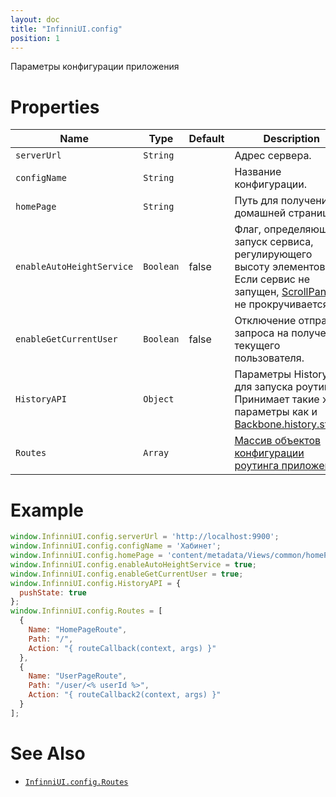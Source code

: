 ```yaml
---
layout: doc
title: "InfinniUI.config"
position: 1
---
```


Параметры конфигурации приложения

# Properties

|Name|Type|Default|Description|
|----|----|-------|-----------|
|`serverUrl`|`String`||Адрес сервера.|
|`configName`|`String`||Название конфигурации.|
|`homePage`|`String`||Путь для получения домашней страницы.|
|`enableAutoHeightService`|`Boolean`|false|Флаг, определяющий запуск сервиса, регулирующего высоту элементов. Если сервис не запущен, [ScrollPanel](/docs/API/Elements/ScrollPanel/) не прокручивается.|
|`enableGetCurrentUser`|`Boolean`|false|Отключение отправки запроса на получение текущего пользователя.|
|`HistoryAPI`|`Object`||Параметры History API для запуска роутинга. Принимает такие же параметры как и [Backbone.history.start()](http://backbonejs.org/#History-start)|
|`Routes`|`Array`||[Массив объектов конфигурации роутинга приложения.](../InfinniUI.config.Routes)|

# Example

```js
window.InfinniUI.config.serverUrl = 'http://localhost:9900';
window.InfinniUI.config.configName = 'Хабинет';
window.InfinniUI.config.homePage = 'content/metadata/Views/common/homePage.json';
window.InfinniUI.config.enableAutoHeightService = true;
window.InfinniUI.config.enableGetCurrentUser = true;
window.InfinniUI.config.HistoryAPI = {
  pushState: true
};
window.InfinniUI.config.Routes = [
  {
    Name: "HomePageRoute",
    Path: "/",
    Action: "{ routeCallback(context, args) }"
  },
  {
    Name: "UserPageRoute",
    Path: "/user/<% userId %>",
    Action: "{ routeCallback2(context, args) }"
  }
];
```

# See Also

* [`InfinniUI.config.Routes`](../InfinniUI.config.Routes)
